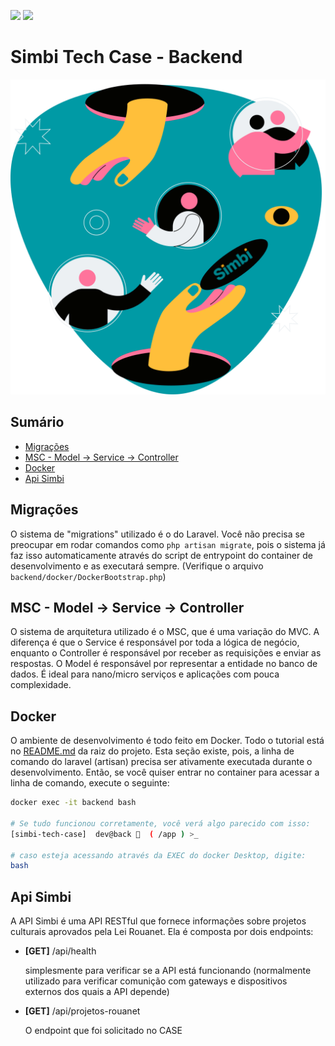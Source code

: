 ![](https://img.shields.io/badge/Laravel%209.x-%23FF2D20?style=for-the-badge&logo=laravel&logoColor=%23EEE)
![](https://img.shields.io/badge/PHP%208.1.10-%23777BB4?style=for-the-badge&logo=php&logoColor=%23EEE)

# Simbi Tech Case - Backend

<p style="text-align: center;">
    <img src="../frontend/src/assets/background.svg" alt="Simbi Logo" />
</p>

## Sumário

-   [Migrações](#migrations)
-   [MSC - Model -> Service -> Controller](#msc)
-   [Docker](#docker)
-   [Api Simbi](#api-simbi)

<h2 id="migrations">Migrações</h2>

O sistema de "migrations" utilizado é o do Laravel. Você não precisa se preocupar em rodar comandos como `php artisan migrate`, pois o sistema já faz isso automaticamente através do script de entrypoint do container de desenvolvimento e as executará sempre. (Verifique o arquivo `backend/docker/DockerBootstrap.php`)

<h2 id="msc">MSC - Model -> Service -> Controller</h2>

O sistema de arquitetura utilizado é o MSC, que é uma variação do MVC. A diferença é que o Service é responsável por toda a lógica de negócio, enquanto o Controller é responsável por receber as requisições e enviar as respostas. O Model é responsável por representar a entidade no banco de dados. É ideal para nano/micro serviços e aplicações com pouca complexidade.

<h2 id="docker">Docker</h2>

O ambiente de desenvolvimento é todo feito em Docker. Todo o tutorial está no [README.md](../README.md) da raiz do projeto. Esta seção existe, pois, a linha de comando do laravel (artisan) precisa ser ativamente executada durante o desenvolvimento. Então, se você quiser entrar no container para acessar a linha de comando, execute o seguinte:

```bash
docker exec -it backend bash

# Se tudo funcionou corretamente, você verá algo parecido com isso:
[simbi-tech-case]  dev@back 🐇  ( /app ) >_

# caso esteja acessando através da EXEC do docker Desktop, digite:
bash
```

<h2 id="api-simbi">Api Simbi</h2>

A API Simbi é uma API RESTful que fornece informações sobre projetos culturais aprovados pela Lei Rouanet. Ela é composta por dois endpoints:

-   **[GET]** /api/health

    simplesmente para verificar se a API está funcionando (normalmente utilizado para verificar comunição com gateways e dispositivos externos dos quais a API depende)

-   **[GET]** /api/projetos-rouanet

    O endpoint que foi solicitado no CASE
